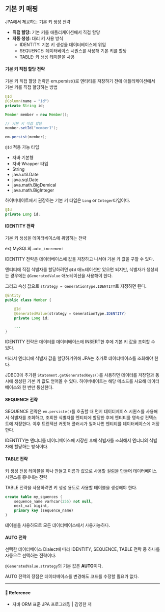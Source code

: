 ## 기본 키 매핑  

JPA에서 제공하는 기본 키 생성 전략  

- **직접 할당:** 기본 키를 애플리케이션에서 직접 할당
- **자동 생성:** 대리 키 사용 방식
  - IDENTITY: 기본 키 생성을 데이터베이스에 위임
  - SEQUENCE: 데이터베이스 시퀀스를 사용해 기본 키를 할당
  - TABLE: 키 생성 테이블을 사용

#### 기본 키 직접 할당 전략  

기본 키 직접 할당 전략은 em.persist()로 엔티티를 저장하기 전에 애플리케이션에서 기본 키를 직접 할당하는 방법  

```java
@Id
@Column(name = "id")
private String id;

Member member = new Member();

// 기본 키 직접 할당
member.setId("member1");

em.persist(member);
```

`@Id` 적용 가능 타입  

- 자바 기본형
- 자바 Wrapper 타입
- String
- java.util.Date
- java.sql.Date
- java.math.BigDemical
- java.math.BigInteger

하이버네이트에서 권장하는 기본 키 타입은 `Long` or `Integer`타입이다.  

```java
@Id
private Long id;
```

#### IDENTITY 전략  

기본 키 생성을 데이터베이스에 위임하는 전략  

ex) MySQL의 `auto_increment`  

IDENTITY 전략은 데이터베이스에 값을 저장하고 나서야 기본 키 값을 구할 수 있다.  

엔티티에 직접 식별자를 할당하려면 `@Id` 애노테이션만 있으면 되지만, 식별자가 생성되는 경우에는 `@GeneratedValue` 애노테이션을 사용해야 한다.  

그리고 속성 값으로 `strategy = GenerationType.IDENTITY`로 지정하면 된다.  

```java
@Entity
public class Member {

    @Id
    @GeneratedValue(strategy = GenerationType.IDENTITY)
    private Long id;

    ...
}
```

IDENTITY 전략은 데이터를 데이터베이스에 INSERT한 후에 기본 키 값을 조회할 수 있다.  

따라서 엔티티에 식별자 값을 할당하기위해 JPA는 추가로 데이터베이스를 조회해야 한다.  

JDBC3에 추가된 `Statement.getGeneratedKeys()`를 사용하면 데이터를 저장함과 동시에 생성된 기본 키 값도 얻어올 수 있다. 하이버네이트는 해당 메소드를 사요해 데이터베이스와 한 번만 통신한다.  

#### SEQUENCE 전략  

SEQUENCE 전략은 `em.persiste()`를 호출할 때 먼저 데이터베이스 시퀀스를 사용해서 식별자를 조회하고, 조회한 식별자를 엔티티에 할당한 후에 엔티티를 영속성 컨텍스트에 저장한다. 이후 트랜잭션 커밋해 플러시가 일어나면 엔티티를 데이터베이스에 저장한다.  

IDENTITY는 엔티티를 데이터베이스에 저장한 후에 식별자를 조회해서 엔티티의 식별자에 할당하는 방식이다.  

#### TABLE 전략  

키 생성 전용 테이블을 하나 만들고 이름과 값으로 사용할 컬럼을 만들어 데이터베이스 시퀀스를 흉내내는 전략  

TABLE 전략을 사용하려면 키 생성 용도로 사용할 테이블을 생성해야 한다.  

```sql
create table my_squences (
    sequence_name varhcar(255) not null,
    next_val bigint,
    primary key (sequence_name)
)
```

테이블을 사용하므로 모든 데이터베이스에서 사용가능하다.  

#### AUTO 전략  

선택한 데이터베이스 Dialect에 따라 IDENTITY, SEQUENCE, TABLE 전략 중 하나를 자동으로 선택하는 전략이다.  

`@GeneratedValue.strategy`의 기본 값은 **AUTO**이다.  

AUTO 전략의 장점은 데이터베이스를 변경해도 코드를 수정할 필요가 없다.  

---

#### 📌 Reference  

- 자바 ORM 표준 JPA 프로그래밍 | 김영한 저